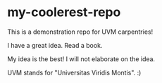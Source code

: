 # my-coolerest-repo

This is a demonstration repo for UVM carpentries!

I have a great idea. Read a book.

My idea is the best! I will not elaborate on the idea.

UVM stands for "Universitas Viridis Montis". :) 

